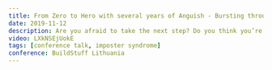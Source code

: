```yaml
---
title: From Zero to Hero with several years of Anguish - Bursting through barriers
date: 2019-11-12
description: Are you afraid to take the next step? Do you think you’re not good enough? Or wonder why you were hired in the first place? This is what we call Impostor Syndrome. Did you know some of the most famous, brilliant and amazing people suffer from it? In this talk I will share my experience and thoughts and hopefully help you take that step to become the developer you really want to become.
video: LXkNSEjUokE
tags: [conference talk, imposter syndrome]
conference: BuildStuff Lithuania
---
```

